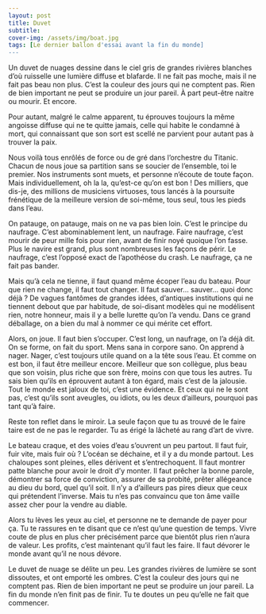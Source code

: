 ```yaml
---
layout: post
title: Duvet
subtitle: 
cover-img: /assets/img/boat.jpg
tags: [Le dernier ballon d'essai avant la fin du monde]
---
```


Un duvet de nuages dessine dans le ciel gris de grandes rivières blanches d’où ruisselle une lumière diffuse et blafarde. Il ne fait pas moche, mais il ne fait pas beau non plus. C’est la couleur des jours qui ne comptent pas. Rien de bien important ne peut se produire un jour pareil. À part peut-être naitre ou mourir. Et encore. 

Pour autant, malgré le calme apparent, tu éprouves toujours la même angoisse diffuse qui ne te quitte jamais, celle qui habite le condamné à mort, qui connaissant que son sort est scellé ne parvient pour autant pas à trouver la paix.

Nous voilà tous enrôlés de force ou de gré dans l’orchestre du Titanic. Chacun de nous joue sa partition sans se soucier de l’ensemble, toi le premier. Nos instruments sont muets, et personne n’écoute de toute façon. Mais individuellement, oh la la, qu’est-ce qu’on est bon ! Des milliers, que dis-je, des millions de musiciens virtuoses, tous lancés à la poursuite frénétique de la meilleure version de soi-même, tous seul, tous les pieds dans l’eau.

On patauge, on patauge, mais on ne va pas bien loin. C’est le principe du naufrage. C’est abominablement lent, un naufrage. Faire naufrage, c’est mourir de peur mille fois pour rien, avant de finir noyé quoique l’on fasse. Plus le navire est grand, plus sont nombreuses les façons de périr. Le naufrage, c’est l’opposé exact de l’apothéose du crash. Le naufrage, ça ne fait pas bander.

Mais qu’à cela ne tienne, il faut quand même écoper l’eau du bateau. Pour que rien ne change, il faut tout changer. Il faut sauver… sauver… quoi donc déjà ? De vagues fantômes de grandes idées, d’antiques institutions qui ne tiennent debout que par habitude, de soi-disant modèles qui ne modélisent rien, notre honneur, mais il y a belle lurette qu’on l’a vendu. Dans ce grand déballage, on a bien du mal à nommer ce qui mérite cet effort.

Alors, on joue. Il faut bien s’occuper. C’est long, un naufrage, on l’a déjà dit. On se forme, on fait du sport. Mens sana in corpore sano. On apprend à nager. Nager, c’est toujours utile quand on a la tête sous l’eau. Et comme on est bon, il faut être meilleur encore. Meilleur que son collègue, plus beau que son voisin, plus riche que son frère, moins con que tous les autres. Tu sais bien qu’ils en éprouvent autant à ton égard, mais c’est de la jalousie. Tout le monde est jaloux de toi, c’est une évidence. Et ceux qui ne le sont pas, c’est qu’ils sont aveugles, ou idiots, ou les deux d’ailleurs, pourquoi pas tant qu’à faire.

Reste ton reflet dans le miroir. La seule façon que tu as trouvé de le faire taire est de ne pas le regarder. Tu as érigé la lâcheté au rang d’art de vivre.

Le bateau craque, et des voies d’eau s’ouvrent un peu partout. Il faut fuir, fuir vite, mais fuir où ? L’océan se déchaine, et il y a du monde partout. Les chaloupes sont pleines, elles dérivent et s’entrechoquent. Il faut montrer patte blanche pour avoir le droit d’y monter. Il faut prêcher la bonne parole, démontrer sa force de conviction, assurer de sa probité, prêter allégeance au dieu du bord, quel qu’il soit. Il n’y a d’ailleurs pas pires dieux que ceux qui prétendent l’inverse. Mais tu n’es pas convaincu que ton âme vaille assez cher pour la vendre au diable. 

Alors tu lèves les yeux au ciel, et personne ne te demande de payer pour ça. Tu te rassures en te disant que ce n’est qu’une question de temps. Vivre coute de plus en plus cher précisément parce que bientôt plus rien n’aura de valeur. Les profits, c’est maintenant qu’il faut les faire. Il faut dévorer le monde avant qu’il ne nous dévore.

Le duvet de nuage se délite un peu. Les grandes rivières de lumière se sont dissoutes, et ont emporté les ombres. C’est la couleur des jours qui ne comptent pas. Rien de bien important ne peut se produire un jour pareil. La fin du monde n’en finit pas de finir. Tu te doutes un peu qu’elle ne fait que commencer.
